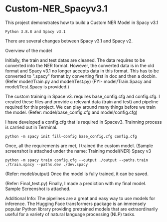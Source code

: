 # Custom-NER_Spacyv3.1
This project demonstrates how to build a Custom NER Model in Spacy v3.1
		
	Python 3.8.8 and Spacy v3.1

There are several changes between Spacy v3.1 and Spacy v2.
 
Overview of the model

Initially, the train and test datas are cleaned.
The data requires to be converted into the NER format. However, the converted data is in the old format and Spacy v3.1 no longer accepts  data in this format. This has to be converted to ".spacy" format by converting  first in doc and then a docbin.
(Refer model/Train.py and model/Test.py)
(FYI- model/Train.Spacy and model/Test.Spacy is provided.)


The custom training in Space v3. requires base_config.cfg and config.cfg. I created these files and provide a relevant data (train and test) and pipeline required for this project. We can play around many things before we train the model. 
(Refer: model/base_config.cfg and model/config.cfg)


I have developed a config.cfg that is required in Spacev3. Trainning process is carried out in Terminal.
	
	python -m spacy init fill-config base_config.cfg config.cfg

Once, all the requirements are met, I trained the custom model. (Sample screenshot is attached under the name: Training model(NER) Spacy v3
		
	python -m spacy train config.cfg --output ./output --paths.train ./train.spacy --paths.dev ./dev.spacy

(Refer: model/output)
 Once the model is fully trained, it can be saved. 

(Refer: Final_test.py)
Finally, I made a prediction with my final model. Sample Screenshot is attached.

Additional Info:
The pipelines are a great and easy way to use models for inference. The Hugging Face transformers package is an immensely popular Python library providing pretrained models that are extraordinarily useful for a variety of natural language processing (NLP) tasks.
